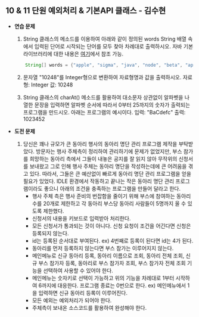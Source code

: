 ## 10 & 11 단원 예외처리 & 기본API 클래스 - 김수현
* **연습 문제**
   
    1. String 클래스의 메소드를 이용하여 아래와 같이 정의된 words String 배열 속에서 입력된 단어로 시작되는 단어를 모두 찾아 차례대로 출력하시오. 자바 기본 라이브러리에 대한 내용은 [여기](https://docs.oracle.com/en/java/javase/17/docs/api/index.html)에서 참조 가능.
    ```java
        String[] words = {"apple", "sigma", "java", "node", "beta", "apple pie", "java.lang.Math"};

    ```
    2. 문자열 "10248"를 Integer형으로 변환하여 자료형명과 값을 출력하시오.
        자료형: Integer
        값: 10248

    3. String 클래스의 charAt() 메소드를 활용하여 대소문자 상관없이 알파벳을 나열한 문장을 입력하면 알파벳 순서에 따라서 0부터 25까지의 숫자가 출력되는 프로그램을 만드시오. 아래는 프로그램의 예시이다. 
        입력: "BaCdefc"
        출력: 1023452


* **도전 문제**
   
    1. 당신은 꽤나 규모가 큰 동아리 행사의 동아리 명단 관리 프로그램 제작을 부탁받았다. 방문자는 행사 주체측이 정리하여 관리하기에 문제가 없었지만, 부스 참가를 희망하는 동아리 측에서 그들이 내놓은 공지를 잘 읽지 않아 무작위의 신청서를 보내왔고 그로 인해 행사 주체는 동아리 명단을 작성하는데에 큰 어려움을 겪고 있다. 따라서, 그들은 큰 예산없이 빠르게 동아리 명단 관리 프로그램을 얻을 필요가 있었다. IDLE 환경에서 작동하고 끝나는 작은 동아리 명단 관리 프로그램이라도 좋으니 아래의 조건을 충족하는 프로그램을 만들어 달라고 한다.
        * 행사 주체 측은 행사 준비의 번잡함을 줄이기 위해 부스에 참여하는 동아리 수를 20개로 제한하고 각 동아리 부스당 동아리 사람들이 5명까지 올 수 있도록 제한했다.
        * 신청서의 내용을 키보드로 입력받아 처리한다.
        * 모든 신청서가 통과되는 것이 아니다. 신청 요청이 조건을 어긴다면 신청은 등록되지 않는다.
        * id는 등록된 순서대로 부여된다. ex) 4번째로 등록이 된다면 id는 4가 된다.
        * 동아리를 먼저 등록하지 않는다면 부스 참가는 이루어지지 않는다.
        * 메인메뉴로 신규 동아리 등록, 동아리 이름으로 조회, 동아리 전체 조회, 신규 부스 참가자 등록, 동아리로 부스 참가자 조회, 부스 참가자 전체 조회 기능을 선택하여 사용할 수 있어야 한다.
        * 메인메뉴는 숫자키로 선택이 가능하고 위의 기능을 차례대로 1부터 시작하여 6까지에 대응한다. 프로그램 종료는 0번으로 한다. ex) 메인메뉴에서 1을 입력하면 신규 동아리 등록이 이루어진다.
        * 모든 예외는 예외처리가 되어야 한다.
        * 주체측이 보내온 소스코드를 활용하여 완성해야 한다.